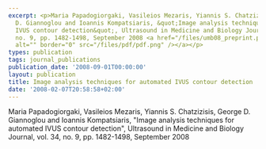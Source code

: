 ```yaml
---
excerpt: <p>Maria Papadogiorgaki, Vasileios Mezaris, Yiannis S. Chatzizisis, George
  D. Giannoglou and Ioannis Kompatsiaris, &quot;Image analysis techniques for automated
  IVUS contour detection&quot;, Ultrasound in Medicine and Biology Journal, vol. 34,
  no. 9, pp. 1482-1498, September 2008 <a href="/files/umb08_preprint.pdf"><img align="top"
  alt="" border="0" src="/files/pdf/pdf.png" /></a></p>
types: publication
tags: journal_publications
publication_date: '2008-09-01T00:00:00'
layout: publication
title: Image analysis techniques for automated IVUS contour detection
date: '2008-02-07T20:58:58+02:00'
---
```

<p>Maria Papadogiorgaki, Vasileios Mezaris, Yiannis S. Chatzizisis, George D. Giannoglou and Ioannis Kompatsiaris, &quot;Image analysis techniques for automated IVUS contour detection&quot;, Ultrasound in Medicine and Biology Journal, vol. 34, no. 9, pp. 1482-1498, September 2008 <a href="/files/umb08_preprint.pdf"><img align="top" alt="" border="0" src="/files/pdf/pdf.png" /></a></p>
